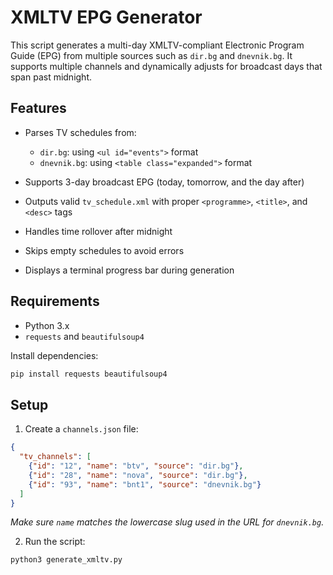 # XMLTV EPG Generator

This script generates a multi-day XMLTV-compliant Electronic Program Guide (EPG) from multiple sources such as `dir.bg` and `dnevnik.bg`. It supports multiple channels and dynamically adjusts for broadcast days that span past midnight.

## Features

* Parses TV schedules from:

  * `dir.bg`: using `<ul id="events">` format
  * `dnevnik.bg`: using `<table class="expanded">` format
* Supports 3-day broadcast EPG (today, tomorrow, and the day after)
* Outputs valid `tv_schedule.xml` with proper `<programme>`, `<title>`, and `<desc>` tags
* Handles time rollover after midnight
* Skips empty schedules to avoid errors
* Displays a terminal progress bar during generation

## Requirements

* Python 3.x
* `requests` and `beautifulsoup4`

Install dependencies:

```bash
pip install requests beautifulsoup4
```

## Setup

1. Create a `channels.json` file:

```json
{
  "tv_channels": [
    {"id": "12", "name": "btv", "source": "dir.bg"},
    {"id": "28", "name": "nova", "source": "dir.bg"},
    {"id": "93", "name": "bnt1", "source": "dnevnik.bg"}
  ]
}
```

*Make sure `name` matches the lowercase slug used in the URL for `dnevnik.bg`.*

2. Run the script:

```bash
python3 generate_xmltv.py
```
